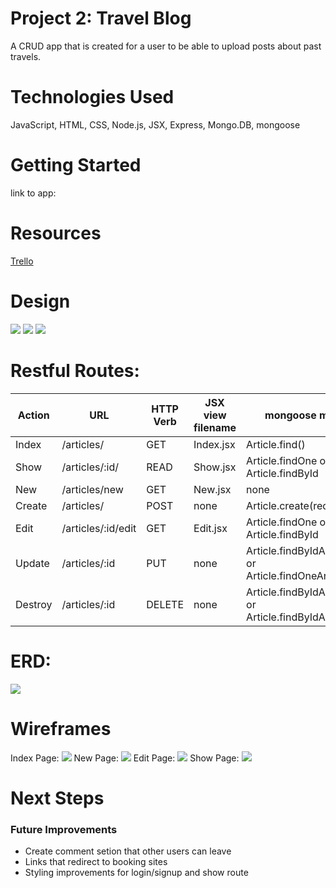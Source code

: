 # Project 2: Travel Blog
 A CRUD app that is created for a user to be able to upload posts about past travels.

 # Technologies Used
JavaScript, HTML, CSS, Node.js, JSX, Express, Mongo.DB, mongoose

# Getting Started
link to app:

# Resources 
<a href="https://trello.com/b/ZksmOoMR/unit-2-project" target="_blank">Trello</a>

# Design
![](images/screenshot-home.png)
![](images/show-page-app.png)
![](images/new-page.png)

# Restful Routes:
Action | URL | HTTP Verb | JSX view filename | mongoose method 
--- | --- | --- | --- |--- 
Index | /articles/ | GET | Index.jsx | Article.find() | Article.find()
Show | /articles/:id/ | READ | Show.jsx | Article.findOne or Article.findById | 
New | /articles/new | GET | New.jsx | none | 
Create | /articles/ | POST | none | Article.create(req.body) | 
Edit | /articles/:id/edit | GET | Edit.jsx | Article.findOne or Article.findById | 
Update | /articles/:id | PUT | none | Article.findByIdAndUpdate or Article.findOneAndUpdate | 
Destroy | /articles/:id | DELETE | none | Article.findByIdAndRemove or Article.findByIdAndDelete | 

# ERD:
![](images/erd.jpg)
# Wireframes
Index Page:
![](images/home-page-wire.png)
New Page:
![](images/new-blog-wire.png)
Edit Page:
![](images/edit-page-wire.png)
Show Page:
![](images/show-page-wire.png)

# Next Steps
### Future Improvements
- Create comment setion that other users can leave
- Links that redirect to booking sites
- Styling improvements for login/signup and show route

